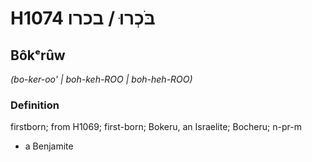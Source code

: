 # H1074 בֹּכְרוּ / בכרו

## Bôkᵉrûw

_(bo-ker-oo' | boh-keh-ROO | boh-heh-ROO)_

### Definition

firstborn; from H1069; first-born; Bokeru, an Israelite; Bocheru; n-pr-m

- a Benjamite
